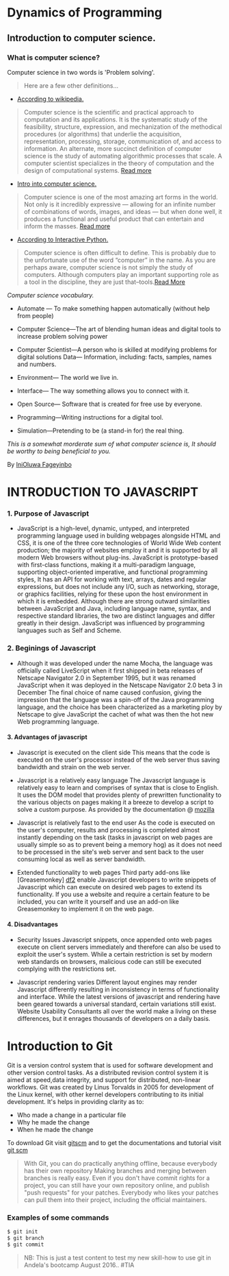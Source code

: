 
# Dynamics of Programming

## Introduction to computer science.
### What is computer science?
Computer science in two words is 'Problem solving'.
> Here are a few other definitions...
- [According to wikipedia.](https://en.wikipedia.org/wiki/Computer_science)
> Computer science is the scientific and practical approach to computation and its applications. It is the systematic study of the feasibility, structure, expression, and mechanization of the methodical procedures (or algorithms) that underlie the acquisition, representation, processing, storage, communication of, and access to information. An alternate, more succinct definition of computer science is the study of automating algorithmic processes that scale. A computer scientist specializes in the theory of computation and the design of computational systems. [Read more](https://en.wikipedia.org/wiki/Computer_science)
- [Intro into computer science.](https://studio.code.org/unplugged/unplug1.pdf)
> Computer science is one of the most amazing art forms in the world. Not only is it incredibly
expressive — allowing for an infinite number of combinations of words, images, and ideas —
but when done well, it produces a functional and useful product that can entertain and
inform the masses. [Read more](https://studio.code.org/unplugged/unplug1.pdf)
- [According to Interactive Python.](http://interactivepython.org/courselib/static/pythonds/Introduction/WhatIsComputerScience.html)
> Computer science is often difficult to define. This is probably due to the unfortunate use of the word “computer” in the name. As you are perhaps aware, computer science is not simply the study of computers. Although computers play an important supporting role as a tool in the discipline, they are just that–tools.[Read More](http://interactivepython.org/courselib/static/pythonds/Introduction/WhatIsComputerScience.html)

*Computer science vocabulary.*
- Automate — To make something happen
automatically (without help from people)

- Computer Science—The art of blending
human ideas and digital tools to increase
problem solving power

- Computer Scientist—A person who is skilled
at modifying problems for digital solutions
Data— Information, including: facts, samples,
names and numbers.

- Environment— The world we live in.

- Interface— The way something allows you to
connect with it.

- Open Source— Software that is created for
free use by everyone.

- Programming—Writing instructions for a
digital tool.

- Simulation—Pretending to be (a stand-in
for) the real thing.

_This is a somewhat morderate sum of what computer science is, It should be worthy to being beneficial to you._


By [IniOluwa Fageyinbo](https://github.com/inioluwa)


# INTRODUCTION TO JAVASCRIPT
 ### 1. Purpose of Javascript
 * JavaScript is a high-level, dynamic, untyped, and interpreted programming language used in building webpages alongside HTML and CSS, it is one of the three core technologies of World Wide Web content production; the majority of websites employ it and it is supported by all modern Web browsers without plug-ins. JavaScript is prototype-based with first-class functions, making it a multi-paradigm language, supporting object-oriented imperative, and functional programming styles, It has an API for working with text, arrays, dates and regular expressions, but does not include any I/O, such as networking, storage, or graphics facilities, relying for these upon the host environment in which it is embedded.
 Although there are strong outward similarities between JavaScript and Java, including language name, syntax, and respective standard libraries, the two are distinct languages and differ greatly in their design. JavaScript was influenced by programming languages such as Self and Scheme.
 ### 2. Beginings of Javascript
* Although it was developed under the name Mocha, the language was officially called LiveScript when it first shipped in beta releases of Netscape Navigator 2.0 in September 1995, but it was renamed JavaScript when it was deployed in the Netscape Navigator 2.0 beta 3 in December The final choice of name caused confusion, giving the impression that the language was a spin-off of the Java programming language, and the choice has been characterized as a marketing ploy by Netscape to give JavaScript the cachet of what was then the hot new Web programming language.
#### 3. Advantages of javascript
* Javascript is executed on the client side
This means that the code is executed on the user's processor instead of the web server thus saving bandwidth and strain on the web server.

* Javascript is a relatively easy language
The Javascript language is relatively easy to learn and comprises of syntax that is close to English. It uses the DOM model that provides plenty of prewritten functionality to the various objects on pages making it a breeze to develop a script to solve a custom purpose. As provided by the documentation @ [mozilla ][df1]

* Javascript is relatively fast to the end user
As the code is executed on the user's computer, results and processing is completed almost instantly depending on the task (tasks in javascript on web pages are usually simple so as to prevent being a memory hog) as it does not need to be processed in the site's web server and sent back to the user consuming local as well as server bandwidth. 

* Extended functionality to web pages
Third party add-ons like [Greasemonkey] [df2] enable Javascript developers to write snippets of Javascript which can execute on desired web pages to extend its functionality. If you use a website and require a certain feature to be included, you can write it yourself and use an add-on like Greasemonkey to implement it on the web page. 

#### 4. Disadvantages

* Security Issues
Javascript snippets, once appended onto web pages execute on client servers immediately and therefore can also be used to exploit the user's system. While a certain restriction is set by modern web standards on browsers, malicious code can still be executed complying with the restrictions set.

* Javascript rendering varies
Different layout engines may render Javascript differently resulting in inconsistency in terms of functionality and interface. While the latest versions of javascript and rendering have been geared towards a universal standard, certain variations still exist. Website Usability Consultants all over the world make a living on these differences, but it enrages thousands of developers on a daily basis.





[df1]: <https://developer.mozilla.org/en-US/Learn/Getting_started_with_the_web/JavaScript_basics/>
[df2]: <http://www.greasespot.net>

# Introduction to Git

Git is  a version control system that is used for software development and other version control tasks.
As a distributed revision control system it is aimed at speed,data integrity, and support for distributed,
non-linear workflows. Git was created by Linus Torvalds in 2005 for development of the Linux kernel, 
with other kernel developers contributing to its initial development.
It's helps in providing clarity as to:
  - Who made a change in a particular file 
  - Why he made the change
  - When he made the change 

To download Git visit [gitscm][df1] and to get the documentations and tutorial visit [git scm][df1]

> With Git, you can do practically anything offline, because everybody has their own repository
> Making branches and merging between branches is really easy.
> Even if you don't have commit rights for a project, you can still have your own repository online, and publish "push requests" for your patches.
> Everybody who likes your patches can pull them into their project, including the official maintainers.

### Examples of some commands


```sh
$ git init
$ git branch
$ git commit
```
> NB: This is just a test content to test my new skill-how to use git in Andela's bootcamp August 2016.. #TIA 
 
   [df1]: <http://git-scm.com/>
  
